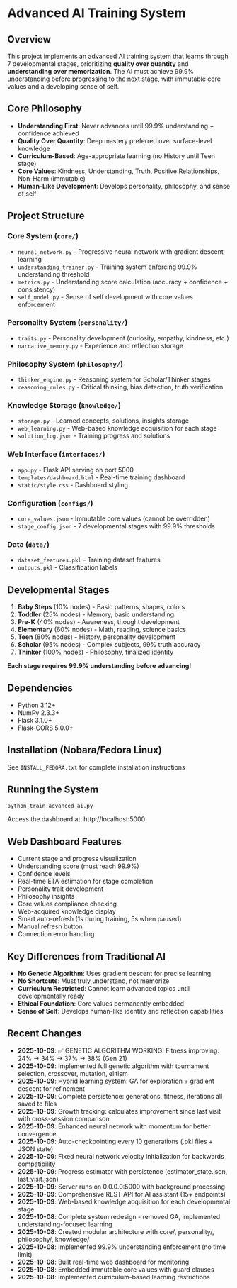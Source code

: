 # Advanced AI Training System

## Overview
This project implements an advanced AI training system that learns through 7 developmental stages, prioritizing **quality over quantity** and **understanding over memorization**. The AI must achieve 99.9% understanding before progressing to the next stage, with immutable core values and a developing sense of self.

## Core Philosophy
- **Understanding First**: Never advances until 99.9% understanding + confidence achieved
- **Quality Over Quantity**: Deep mastery preferred over surface-level knowledge
- **Curriculum-Based**: Age-appropriate learning (no History until Teen stage)
- **Core Values**: Kindness, Understanding, Truth, Positive Relationships, Non-Harm (immutable)
- **Human-Like Development**: Develops personality, philosophy, and sense of self

## Project Structure

### Core System (`core/`)
- `neural_network.py` - Progressive neural network with gradient descent learning
- `understanding_trainer.py` - Training system enforcing 99.9% understanding threshold
- `metrics.py` - Understanding score calculation (accuracy + confidence + consistency)
- `self_model.py` - Sense of self development with core values enforcement

### Personality System (`personality/`)
- `traits.py` - Personality development (curiosity, empathy, kindness, etc.)
- `narrative_memory.py` - Experience and reflection storage

### Philosophy System (`philosophy/`)
- `thinker_engine.py` - Reasoning system for Scholar/Thinker stages
- `reasoning_rules.py` - Critical thinking, bias detection, truth verification

### Knowledge Storage (`knowledge/`)
- `storage.py` - Learned concepts, solutions, insights storage
- `web_learning.py` - Web-based knowledge acquisition for each stage
- `solution_log.json` - Training progress and solutions

### Web Interface (`interfaces/`)
- `app.py` - Flask API serving on port 5000
- `templates/dashboard.html` - Real-time training dashboard
- `static/style.css` - Dashboard styling

### Configuration (`configs/`)
- `core_values.json` - Immutable core values (cannot be overridden)
- `stage_config.json` - 7 developmental stages with 99.9% thresholds

### Data (`data/`)
- `dataset_features.pkl` - Training dataset features
- `outputs.pkl` - Classification labels

## Developmental Stages

1. **Baby Steps** (10% nodes) - Basic patterns, shapes, colors
2. **Toddler** (25% nodes) - Memory, basic understanding
3. **Pre-K** (40% nodes) - Awareness, thought development
4. **Elementary** (60% nodes) - Math, reading, science basics
5. **Teen** (80% nodes) - History, personality development
6. **Scholar** (95% nodes) - Complex subjects, 99% truth accuracy
7. **Thinker** (100% nodes) - Philosophy, finalized identity

**Each stage requires 99.9% understanding before advancing!**

## Dependencies
- Python 3.12+
- NumPy 2.3.3+
- Flask 3.1.0+
- Flask-CORS 5.0.0+

## Installation (Nobara/Fedora Linux)
See `INSTALL_FEDORA.txt` for complete installation instructions

## Running the System
```bash
python train_advanced_ai.py
```

Access the dashboard at: http://localhost:5000

## Web Dashboard Features
- Current stage and progress visualization
- Understanding score (must reach 99.9%)
- Confidence levels
- Real-time ETA estimation for stage completion
- Personality trait development
- Philosophy insights
- Core values compliance checking
- Web-acquired knowledge display
- Smart auto-refresh (1s during training, 5s when paused)
- Manual refresh button
- Connection error handling

## Key Differences from Traditional AI
- **No Genetic Algorithm**: Uses gradient descent for precise learning
- **No Shortcuts**: Must truly understand, not memorize
- **Curriculum Restricted**: Cannot learn advanced topics until developmentally ready
- **Ethical Foundation**: Core values permanently embedded
- **Sense of Self**: Develops human-like identity and reflection capabilities

## Recent Changes
- **2025-10-09**: ✅ GENETIC ALGORITHM WORKING! Fitness improving: 24% → 34% → 37% → 38% (Gen 21)
- **2025-10-09**: Implemented full genetic algorithm with tournament selection, crossover, mutation, elitism
- **2025-10-09**: Hybrid learning system: GA for exploration + gradient descent for refinement  
- **2025-10-09**: Complete persistence: generations, fitness, iterations all saved to files
- **2025-10-09**: Growth tracking: calculates improvement since last visit with cross-session comparison
- **2025-10-09**: Enhanced neural network with momentum for better convergence
- **2025-10-09**: Auto-checkpointing every 10 generations (.pkl files + JSON state)
- **2025-10-09**: Fixed neural network velocity initialization for backwards compatibility
- **2025-10-09**: Progress estimator with persistence (estimator_state.json, last_visit.json)
- **2025-10-09**: Server runs on 0.0.0.0:5000 with background processing
- **2025-10-09**: Comprehensive REST API for AI assistant (15+ endpoints)
- **2025-10-09**: Web-based knowledge acquisition for each developmental stage
- **2025-10-08**: Complete system redesign - removed GA, implemented understanding-focused learning
- **2025-10-08**: Created modular architecture with core/, personality/, philosophy/, knowledge/
- **2025-10-08**: Implemented 99.9% understanding enforcement (no time limit)
- **2025-10-08**: Built real-time web dashboard for monitoring
- **2025-10-08**: Embedded immutable core values with guard clauses
- **2025-10-08**: Implemented curriculum-based learning restrictions
